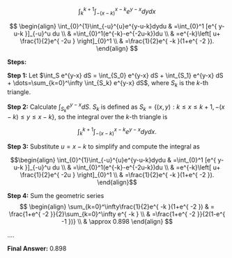 $$
\int_{k}^{k+1}\int_{-(x-k)}^{x-k}e^{y-x}dydx
$$

$$
\begin{align}
	\int_{0}^{1}\int_{-u}^{u}e^{y-u-k}dydu  & =\int_{0}^1 [e^{ y-u-k }]_{-u}^u du \\
 & =\int_{0}^1(e^{-k}-e^{-2u-k})du \\
 & =e^{-k}\left[ u+ \frac{1}{2}e^{ -2u } \right]_{0}^1 \\
 & =\frac{1}{2}e^{ -k }(1+e^{ -2 }).
\end{align}
$$

**Steps:**

**Step 1:** Let $\int_S e^{y-x} dS = \int_{S_0} e^{y-x} dS + \int_{S_1} e^{y-x} dS + \dots=\sum_{k=0}^\infty \int_{S_k} e^{y-x} dS$, where $S_k$ is the $k$-th triangle.

**Step 2:** Calculate $\int_{S_k} e^{y-x} dS$. $S_k$ is defined as $S_k=\{(x,y): k \leq x \leq k+1, -(x-k) \leq y \leq x-k\}$, so the integral over the $k$-th triangle is 

$$\int_{k}^{k+1}\int_{-(x-k)}^{x-k}e^{y-x}dydx.$$

**Step 3:** Substitute $u=x-k$ to simplify and compute the integral as

$$\begin{align}
	\int_{0}^{1}\int_{-u}^{u}e^{y-u-k}dydu  & =\int_{0}^1 [e^{ y-u-k }]_{-u}^u du \\
 & =\int_{0}^1(e^{-k}-e^{-2u-k})du \\
 & =e^{-k}\left[ u+ \frac{1}{2}e^{ -2u } \right]_{0}^1 \\
 & =\frac{1}{2}e^{ -k }(1+e^{ -2 }).
\end{align}$$

**Step 4:** Sum the geometric series
$$
\begin{align}
	\sum_{k=0}^\infty\frac{1}{2}e^{ -k }(1+e^{ -2 }) & = \frac{1+e^{ -2 }}{2}\sum_{k=0}^\infty e^{ -k } \\
 & =\frac{1+e^{ -2 }}{2(1-e^{ -1 })} \\
 & \approx 0.898
\end{align}
$$

....

**Final Answer:** 0.898
